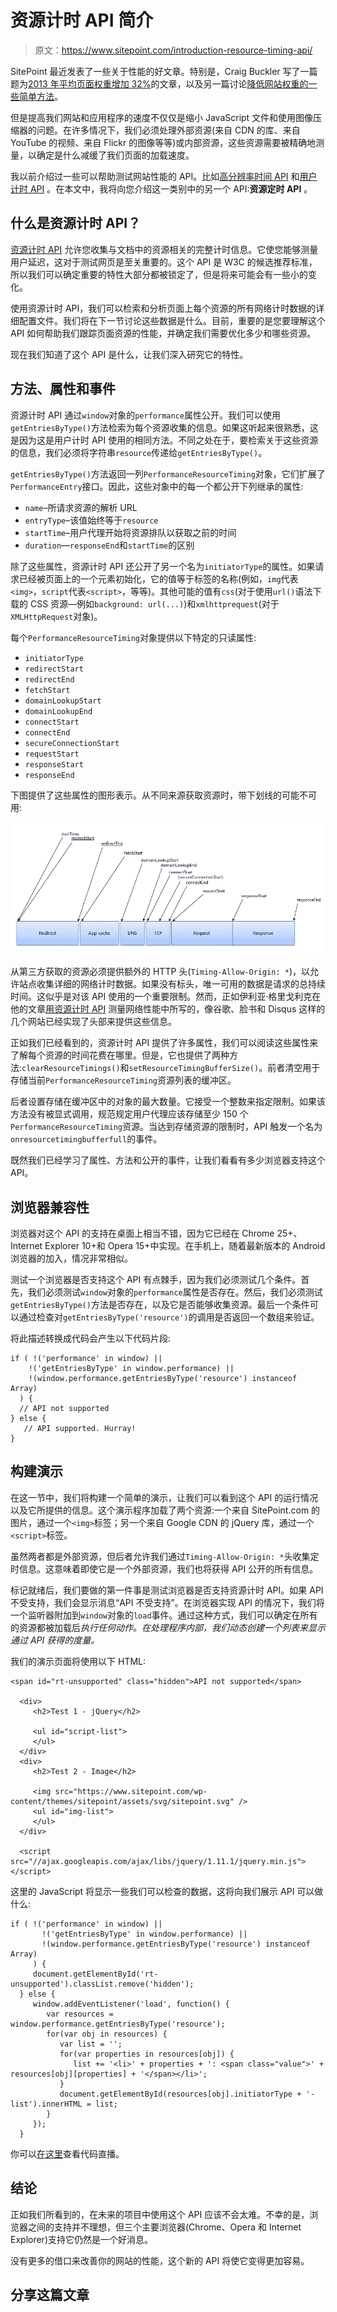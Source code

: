 # 资源计时 API 简介

> 原文：<https://www.sitepoint.com/introduction-resource-timing-api/>

SitePoint 最近发表了一些关于性能的好文章。特别是，Craig Buckler 写了一篇题为[2013 年平均页面权重增加 32%](https://www.sitepoint.com/average-page-weights-increase-32-2013/)的文章，以及另一篇讨论[降低网站权重的一些简单方法](https://www.sitepoint.com/complete-guide-reducing-page-weight/)。

但是提高我们网站和应用程序的速度不仅仅是缩小 JavaScript 文件和使用图像压缩器的问题。在许多情况下，我们必须处理外部资源(来自 CDN 的库、来自 YouTube 的视频、来自 Flickr 的图像等等)或内部资源，这些资源需要被精确地测量，以确定是什么减缓了我们页面的加载速度。

我以前介绍过一些可以帮助测试网站性能的 API。比如[高分辨率时间 API](https://www.sitepoint.com/discovering-the-high-resolution-time-api/) 和[用户计时 API](https://www.sitepoint.com/discovering-user-timing-api/) 。在本文中，我将向您介绍这一类别中的另一个 API:**资源定时 API** 。

## 什么是资源计时 API？

[资源计时 API](https://www.w3.org/TR/resource-timing/) 允许您收集与文档中的资源相关的完整计时信息。它使您能够测量用户延迟，这对于测试网页是至关重要的。这个 API 是 W3C 的候选推荐标准，所以我们可以确定重要的特性大部分都被锁定了，但是将来可能会有一些小的变化。

使用资源计时 API，我们可以检索和分析页面上每个资源的所有网络计时数据的详细配置文件。我们将在下一节讨论这些数据是什么。目前，重要的是您要理解这个 API 如何帮助我们跟踪页面资源的性能，并确定我们需要优化多少和哪些资源。

现在我们知道了这个 API 是什么，让我们深入研究它的特性。

## 方法、属性和事件

资源计时 API 通过`window`对象的`performance`属性公开。我们可以使用`getEntriesByType()`方法检索为每个资源收集的信息。如果这听起来很熟悉，这是因为这是用户计时 API 使用的相同方法。不同之处在于，要检索关于这些资源的信息，我们必须将字符串`resource`传递给`getEntriesByType()`。

`getEntriesByType()`方法返回一列`PerformanceResourceTiming`对象，它们扩展了`PerformanceEntry`接口。因此，这些对象中的每一个都公开下列继承的属性:

*   `name`–所请求资源的解析 URL
*   `entryType`–该值始终等于`resource`
*   `startTime`–用户代理开始将资源排队以获取之前的时间
*   `duration`—`responseEnd`和`startTime`的区别

除了这些属性，资源计时 API 还公开了另一个名为`initiatorType`的属性。如果请求已经被页面上的一个元素初始化，它的值等于标签的名称(例如，`img`代表`<img>`，`script`代表`<script>`，等等)。其他可能的值有`css`(对于使用`url()`语法下载的 CSS 资源—例如`background: url(...)`)和`xmlhttprequest`(对于`XMLHttpRequest`对象)。

每个`PerformanceResourceTiming`对象提供以下特定的只读属性:

*   `initiatorType`
*   `redirectStart`
*   `redirectEnd`
*   `fetchStart`
*   `domainLookupStart`
*   `domainLookupEnd`
*   `connectStart`
*   `connectEnd`
*   `secureConnectionStart`
*   `requestStart`
*   `responseStart`
*   `responseEnd`

下图提供了这些属性的图形表示。从不同来源获取资源时，带下划线的可能不可用:

![Illustrating the timing attributes defined by the PerformanceResourceTiming interface](img/fba0c71033abf62b6df6d9ef7ff3f330.png)

从第三方获取的资源必须提供额外的 HTTP 头(`Timing-Allow-Origin: *`)，以允许站点收集详细的网络计时数据。如果没有标头，唯一可用的数据是请求的总持续时间。这似乎是对该 API 使用的一个重要限制。然而，正如伊利亚·格里戈利克在他的文章[用资源计时 API](http://googledevelopers.blogspot.co.uk/2013/12/measuring-network-performance-with.html) 测量网络性能中所写的，像谷歌、脸书和 Disqus 这样的几个网站已经实现了头部来提供这些信息。

正如我们已经看到的，资源计时 API 提供了许多属性，我们可以阅读这些属性来了解每个资源的时间花费在哪里。但是，它也提供了两种方法:`clearResourceTimings()`和`setResourceTimingBufferSize()`。前者清空用于存储当前`PerformanceResourceTiming`资源列表的缓冲区。

后者设置存储在缓冲区中的对象的最大数量。它接受一个整数来指定限制。如果该方法没有被显式调用，规范规定用户代理应该存储至少 150 个`PerformanceResourceTiming`资源。当达到存储资源的限制时，API 触发一个名为`onresourcetimingbufferfull`的事件。

既然我们已经学习了属性、方法和公开的事件，让我们看看有多少浏览器支持这个 API。

## 浏览器兼容性

浏览器对这个 API 的支持在桌面上相当不错，因为它已经在 Chrome 25+、Internet Explorer 10+和 Opera 15+中实现。在手机上，随着最新版本的 Android 浏览器的加入，情况非常相似。

测试一个浏览器是否支持这个 API 有点棘手，因为我们必须测试几个条件。首先，我们必须测试`window`对象的`performance`属性是否存在。然后，我们必须测试`getEntriesByType()`方法是否存在，以及它是否能够收集资源。最后一个条件可以通过检查对`getEntriesByType('resource')`的调用是否返回一个数组来验证。

将此描述转换成代码会产生以下代码片段:

```
if ( !('performance' in window) ||
    !('getEntriesByType' in window.performance) ||
    !(window.performance.getEntriesByType('resource') instanceof Array)
  ) {
  // API not supported
} else {
   // API supported. Hurray!
}
```

## 构建演示

在这一节中，我们将构建一个简单的演示，让我们可以看到这个 API 的运行情况以及它所提供的信息。这个演示程序加载了两个资源:一个来自 SitePoint.com 的图片，通过一个`<img>`标签；另一个来自 Google CDN 的 jQuery 库，通过一个`<script>`标签。

虽然两者都是外部资源，但后者允许我们通过`Timing-Allow-Origin: *`头收集定时信息。这意味着即使它是一个外部资源，我们也将获得 API 公开的所有信息。

标记就绪后，我们要做的第一件事是测试浏览器是否支持资源计时 API。如果 API 不受支持，我们会显示消息“API 不受支持”。在浏览器实现 API 的情况下，我们将一个监听器附加到`window`对象的`load`事件。通过这种方式，我们可以确定在所有的资源都被加载后*执行任何动作。在处理程序内部，我们动态创建一个列表来显示通过 API 获得的度量。*

我们的演示页面将使用以下 HTML:

```
<span id="rt-unsupported" class="hidden">API not supported</span>

  <div>
     <h2>Test 1 - jQuery</h2>

     <ul id="script-list">
     </ul>
  </div>
  <div>
     <h2>Test 2 - Image</h2>

     <img src="https://www.sitepoint.com/wp-content/themes/sitepoint/assets/svg/sitepoint.svg" />
     <ul id="img-list">
     </ul>
  </div>

  <script src="//ajax.googleapis.com/ajax/libs/jquery/1.11.1/jquery.min.js"></script>
```

这里的 JavaScript 将显示一些我们可以检查的数据，这将向我们展示 API 可以做什么:

```
if ( !('performance' in window) ||
       !('getEntriesByType' in window.performance) ||
       !(window.performance.getEntriesByType('resource') instanceof Array)
     ) {
     document.getElementById('rt-unsupported').classList.remove('hidden');
  } else {
     window.addEventListener('load', function() {
        var resources = window.performance.getEntriesByType('resource');
        for(var obj in resources) {
           var list = '';
           for(var properties in resources[obj]) {
              list += '<li>' + properties + ': <span class="value">' + resources[obj][properties] + '</span></li>';
           }
           document.getElementById(resources[obj].initiatorType + '-list').innerHTML = list;
        }
     });
  }
```

你可以[在这里](http://aurelio.audero.it/demo/resource-timing-api-demo.html)查看代码直播。

## 结论

正如我们所看到的，在未来的项目中使用这个 API 应该不会太难。不幸的是，浏览器之间的支持并不理想，但三个主要浏览器(Chrome、Opera 和 Internet Explorer)支持它仍然是一个好消息。

没有更多的借口来改善你的网站的性能，这个新的 API 将使它变得更加容易。

## 分享这篇文章